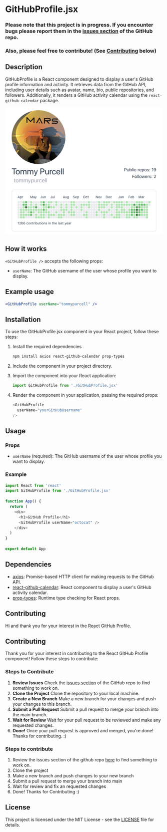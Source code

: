 # GitHubProfile.jsx

<!-- <h2 style="color: red;">v0.2.0 THIS PROJECT IS CURRENTLY UNDER CONSTRUCTION. PLEASE CHECK BACK SHORTLY FOR AN UPDATED VERSION WITH BUG FIXES.</h2> -->

### Please note that this project is in progress. If you encounter bugs please report them in the [issues section](https://github.com/tommypurcell/react-github-profile/issues) of the GitHub repo.


### Also, please feel free to contribute! (See [Contributing](#contributing) below)

## Description

GitHubProfile is a React component designed to display a user's GitHub profile information and activity. It retrieves data from the GitHub API, including user details such as avatar, name, bio, public repositories, and followers. Additionally, it renders a GitHub activity calendar using the `react-github-calendar` package.

![GitHubProfile Screenshot](https://github.com/tommypurcell/github-api-react-component/raw/main/app/public/screenshot-profile.png)

## How it works

`<GitHubProfile />` accepts the following props:

- `userName`: The GitHub username of the user whose profile you want to display.

## Example usage

```jsx
<GitHubProfile userName="tommypurcell" />
```


## Installation

To use the GitHubProfile.jsx component in your React project, follow these steps:

1. Install the required dependencies

   ```bash
   npm install axios react-github-calendar prop-types
   ```

2. Include the component in your project directory.

3. Import the component into your React application:

   ```javascript
   import GitHubProfile from './GitHubProfile.jsx'
   ```

4. Render the component in your application, passing the required props:
   ```javascript
   <GitHubProfile
     userName="yourGitHubUsername"
   />
   ```

## Usage

### Props

- `userName` (required): The GitHub username of the user whose profile you want to display.

### Example

```javascript
import React from 'react'
import GitHubProfile from './GitHubProfile.jsx'

function App() {
  return (
    <div>
      <h1>GitHub Profile</h1>
      <GitHubProfile userName="octocat" />
    </div>
  )
}

export default App
```

## Dependencies

- [axios](https://www.npmjs.com/package/axios): Promise-based HTTP client for making requests to the GitHub API.
- [react-github-calendar](https://www.npmjs.com/package/react-github-calendar): React component to display a user's GitHub activity calendar.
- [prop-types](https://www.npmjs.com/package/prop-types): Runtime type checking for React props.

## Contributing

Hi and thank you for your interest in the React GitHub Profile. 

## Contributing

Thank you for your interest in contributing to the React GitHub Profile component! Follow these steps to contribute:

### Steps to Contribute

1. **Review Issues**
Check the [issues section](https://github.com/tommypurcell/react-github-profile/issues) of the GitHub repo to find something to work on.
2. **Clone the Project**
Clone the repository to your local machine.
3. **Create a New Branch** 
Make a new branch for your changes and push your changes to this branch.
4. **Submit a Pull Request**
 Submit a pull request to merge your branch into the main branch.
5. **Wait for Review**
 Wait for your pull request to be reviewed and make any requested changes.
6. **Done!**
 Once your pull request is approved and merged, you're done! Thanks for contributing. :)


### Steps to contribute
1. Review the issues section of the github repo [here](https://github.com/tommypurcell/react-github-profile/issues) to find something to work on.
1. Clone the project
1. Make a new branch and push changes to your new branch
1. Submit a pull request to merge your branch into main
1. Wait for review and fix an requested changes
1. Done! Thanks for Contributing :)



## License

This project is licensed under the MIT License - see the [LICENSE](LICENSE) file for details.
